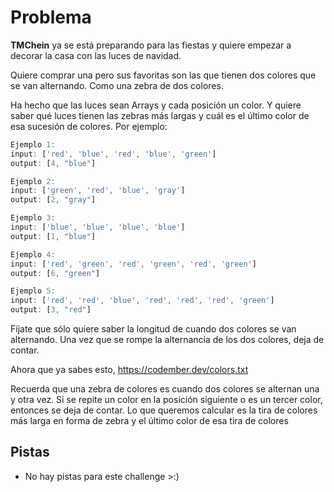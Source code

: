 # Problema

**TMChein** ya se está preparando para las fiestas y quiere empezar a decorar la casa con las luces de navidad.

Quiere comprar una pero sus favoritas son las que tienen dos colores que se van alternando. Como una zebra de dos colores.

Ha hecho que las luces sean Arrays y cada posición un color. Y quiere saber qué luces tienen las zebras más largas y cuál es el último color de esa sucesión de colores. Por ejemplo:

```js
Ejemplo 1:
input: ['red', 'blue', 'red', 'blue', 'green']
output: [4, "blue"]

Ejemplo 2:
input: ['green', 'red', 'blue', 'gray']
output: [2, "gray"]

Ejemplo 3:
input: ['blue', 'blue', 'blue', 'blue']
output: [1, "blue"]

Ejemplo 4:
input: ['red', 'green', 'red', 'green', 'red', 'green']
output: [6, "green"]

Ejemplo 5:
input: ['red', 'red', 'blue', 'red', 'red', 'red', 'green']
output: [3, "red"]
```

Fíjate que sólo quiere saber la longitud de cuando dos colores se van alternando. Una vez que se rompe la alternancia de los dos colores, deja de contar.

Ahora que ya sabes esto, https://codember.dev/colors.txt

Recuerda que una zebra de colores es cuando dos colores se alternan una y otra vez. Si se repite un color en la posición siguiente o es un tercer color, entonces se deja de contar.
Lo que queremos calcular es la tira de colores más larga en forma de zebra y el último color de esa tira de colores

## Pistas

- No hay pistas para este challenge >:)
